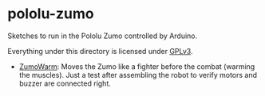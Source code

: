 # pololu-zumo

Sketches to run in the Pololu Zumo controlled by Arduino.

Everything under this directory is licensed under [GPLv3][GPL01].

  * [ZumoWarm][WAR01]: Moves the Zumo like a fighter before the combat 
    (warming the muscles). Just a test after assembling the robot to
    verify motors and buzzer are connected right.



[GPL01]: LICENSE
[WAR01]: https://github.com/rafacouto/pololu-zumo/tree/master/ZumoWarn

